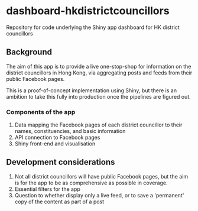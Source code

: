 # dashboard-hkdistrictcouncillors
Repository for code underlying the Shiny app dashboard for HK district councillors

## Background
The aim of this app is to provide a live one-stop-shop for information on the district councillors in Hong Kong, via aggregating posts and feeds from their public Facebook pages. 

This is a proof-of-concept implementation using Shiny, but there is an ambition to take this fully into production once the pipelines are figured out.

### Components of the app
1. Data mapping the Facebook pages of each district councillor to their names, constituencies, and basic information
2. API connection to Facebook pages
3. Shiny front-end and visualisation

## Development considerations
1. Not all district councillors will have public Facebook pages, but the aim is for the app to be as comprehensive as possible in coverage. 
2. Essential filters for the app
3. Question to whether display only a live feed, or to save a 'permanent' copy of the content as part of a post
